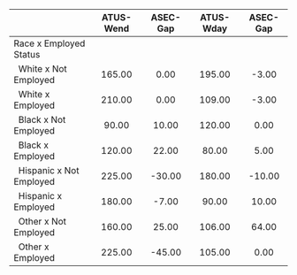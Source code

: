 
|                      |    ATUS-Wend |     ASEC-Gap |    ATUS-Wday |     ASEC-Gap |
| -------------------- | :----------: | :----------: | :----------: | :----------: |
| Race x Employed Status |              |              |              |              |
| &nbsp;&nbsp;White x Not Employed |       165.00 |         0.00 |       195.00 |        -3.00 |
| &nbsp;&nbsp;White x Employed |       210.00 |         0.00 |       109.00 |        -3.00 |
| &nbsp;&nbsp;Black x Not Employed |        90.00 |        10.00 |       120.00 |         0.00 |
| &nbsp;&nbsp;Black x Employed |       120.00 |        22.00 |        80.00 |         5.00 |
| &nbsp;&nbsp;Hispanic x Not Employed |       225.00 |       -30.00 |       180.00 |       -10.00 |
| &nbsp;&nbsp;Hispanic x Employed |       180.00 |        -7.00 |        90.00 |        10.00 |
| &nbsp;&nbsp;Other x Not Employed |       160.00 |        25.00 |       106.00 |        64.00 |
| &nbsp;&nbsp;Other x Employed |       225.00 |       -45.00 |       105.00 |         0.00 |

